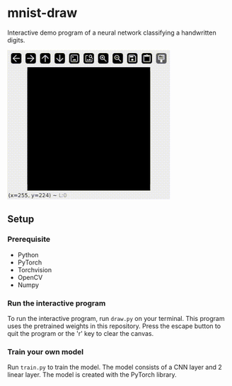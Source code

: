 # mnist-draw
Interactive demo program of a neural network classifying a handwritten digits.

![](preview.gif)

## Setup
### Prerequisite
* Python
* PyTorch
* Torchvision
* OpenCV
* Numpy

### Run the interactive program
To run the interactive program, run `draw.py` on your terminal. This program uses the pretrained weights in this repository. Press the escape button to quit the program or the 'r' key to clear the canvas.

### Train your own model
Run `train.py` to train the model. The model consists of a CNN layer and 2 linear layer. The model is created with the PyTorch library.
